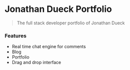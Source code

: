 # Jonathan Dueck Portfolio

> The full stack developer portfolio of Jonathan Dueck

### Features
- Real time chat engine for comments
- Blog
- Portfolio
- Drag and drop interface
